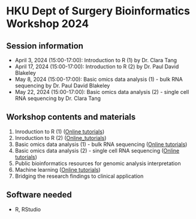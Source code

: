 # HKU Dept of Surgery Bioinformatics Workshop 2024

## Session information
+ April 3, 2024 (15:00-17:00): Introduction to R (1) by Dr. Clara Tang
+ April 17, 2024 (15:00-17:00): Introduction to R (2) by Dr. Paul David Blakeley
+ May 8, 2024 (15:00-17:00): Basic omics data analysis (1) - bulk RNA sequencing by Dr. Paul David Blakeley
+ May 22, 2024 (15:00-17:00): Basic omics data analysis (2) - single cell RNA sequencing by Dr. Clara Tang
  
## Workshop contents and materials
1. Inroduction to R (1) ([Online tutorials](1-Introduction-to-R.md))
2. Inroduction to R (2) ([Online_tutorials](Introduction-toR-2_new.md))
3. Basic omics data analysis (1)  - bulk RNA sequencing ([Online tutorials](3-Omics-bulkRNAseq-analysis.md))
4. Basic omics data analysis (2) - single cell RNA sequencing ([Online tutorials](4-singleCell-RNAseq-Seurat.md))
5. Public bioinformatics resources for genomic analysis interpretation 
6. Machine learning ([Online tutorials](6-MachineLearning.md))
7. Bridging the research findings to clinical application

## Software needed
- R, RStudio
